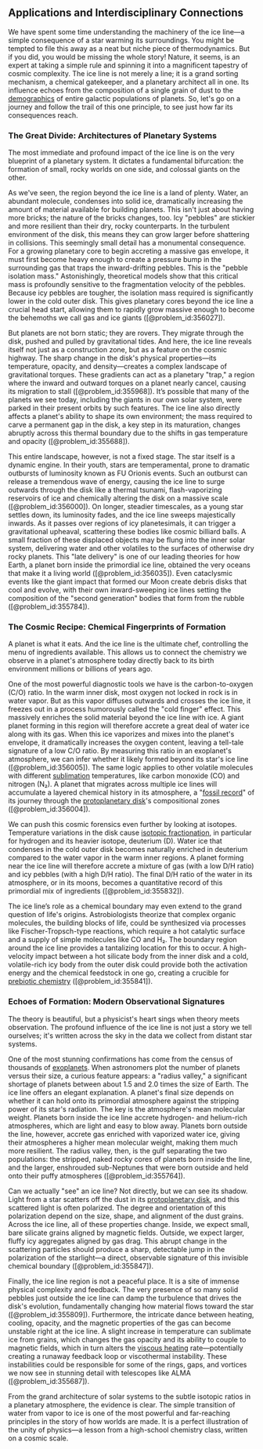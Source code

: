 ## Applications and Interdisciplinary Connections

We have spent some time understanding the machinery of the ice line—a simple consequence of a star warming its surroundings. You might be tempted to file this away as a neat but niche piece of thermodynamics. But if you did, you would be missing the whole story! Nature, it seems, is an expert at taking a simple rule and spinning it into a magnificent tapestry of cosmic complexity. The ice line is not merely a line; it is a grand sorting mechanism, a chemical gatekeeper, and a planetary architect all in one. Its influence echoes from the composition of a single grain of dust to the [demographics](@article_id:139108) of entire galactic populations of planets. So, let's go on a journey and follow the trail of this one principle, to see just how far its consequences reach.

### The Great Divide: Architectures of Planetary Systems

The most immediate and profound impact of the ice line is on the very blueprint of a planetary system. It dictates a fundamental bifurcation: the formation of small, rocky worlds on one side, and colossal giants on the other.

As we've seen, the region beyond the ice line is a land of plenty. Water, an abundant molecule, condenses into solid ice, dramatically increasing the amount of material available for building planets. This isn't just about having more bricks; the nature of the bricks changes, too. Icy "pebbles" are stickier and more resilient than their dry, rocky counterparts. In the turbulent environment of the disk, this means they can grow larger before shattering in collisions. This seemingly small detail has a monumental consequence. For a growing planetary core to begin accreting a massive gas envelope, it must first become heavy enough to create a pressure bump in the surrounding gas that traps the inward-drifting pebbles. This is the "pebble isolation mass." Astonishingly, theoretical models show that this critical mass is profoundly sensitive to the fragmentation velocity of the pebbles. Because icy pebbles are tougher, the isolation mass required is significantly lower in the cold outer disk. This gives planetary cores beyond the ice line a crucial head start, allowing them to rapidly grow massive enough to become the behemoths we call gas and ice giants ([@problem_id:356027]).

But planets are not born static; they are rovers. They migrate through the disk, pushed and pulled by gravitational tides. And here, the ice line reveals itself not just as a construction zone, but as a feature on the cosmic highway. The sharp change in the disk's physical properties—its temperature, opacity, and density—creates a complex landscape of gravitational torques. These gradients can act as a planetary "trap," a region where the inward and outward torques on a planet nearly cancel, causing its migration to stall ([@problem_id:355968]). It’s possible that many of the planets we see today, including the giants in our own solar system, were parked in their present orbits by such features. The ice line also directly affects a planet's ability to shape its own environment; the mass required to carve a permanent gap in the disk, a key step in its maturation, changes abruptly across this thermal boundary due to the shifts in gas temperature and opacity ([@problem_id:355688]).

This entire landscape, however, is not a fixed stage. The star itself is a dynamic engine. In their youth, stars are temperamental, prone to dramatic outbursts of luminosity known as FU Orionis events. Such an outburst can release a tremendous wave of energy, causing the ice line to surge outwards through the disk like a thermal tsunami, flash-vaporizing reservoirs of ice and chemically altering the disk on a massive scale ([@problem_id:356000]). On longer, steadier timescales, as a young star settles down, its luminosity fades, and the ice line sweeps majestically inwards. As it passes over regions of icy planetesimals, it can trigger a gravitational upheaval, scattering these bodies like cosmic billiard balls. A small fraction of these displaced objects may be flung into the inner solar system, delivering water and other volatiles to the surfaces of otherwise dry rocky planets. This "late delivery" is one of our leading theories for how Earth, a planet born inside the primordial ice line, obtained the very oceans that make it a living world ([@problem_id:356035]). Even cataclysmic events like the giant impact that formed our Moon create debris disks that cool and evolve, with their own inward-sweeping ice lines setting the composition of the "second generation" bodies that form from the rubble ([@problem_id:355784]).

### The Cosmic Recipe: Chemical Fingerprints of Formation

A planet is what it eats. And the ice line is the ultimate chef, controlling the menu of ingredients available. This allows us to connect the chemistry we observe in a planet's atmosphere today directly back to its birth environment millions or billions of years ago.

One of the most powerful diagnostic tools we have is the carbon-to-oxygen (C/O) ratio. In the warm inner disk, most oxygen not locked in rock is in water vapor. But as this vapor diffuses outwards and crosses the ice line, it freezes out in a process humorously called the "cold finger" effect. This massively enriches the solid material beyond the ice line with ice. A giant planet forming in this region will therefore accrete a great deal of water ice along with its gas. When this ice vaporizes and mixes into the planet's envelope, it dramatically increases the oxygen content, leaving a tell-tale signature of a low C/O ratio. By measuring this ratio in an exoplanet's atmosphere, we can infer whether it likely formed beyond its star's ice line ([@problem_id:356005]). The same logic applies to other volatile molecules with different [sublimation](@article_id:138512) temperatures, like carbon monoxide (CO) and nitrogen (N₂). A planet that migrates across multiple ice lines will accumulate a layered chemical history in its atmosphere, a "[fossil record](@article_id:136199)" of its journey through the [protoplanetary disk](@article_id:157566)'s compositional zones ([@problem_id:356004]).

We can push this cosmic forensics even further by looking at isotopes. Temperature variations in the disk cause [isotopic fractionation](@article_id:155952), in particular for hydrogen and its heavier isotope, deuterium (D). Water ice that condenses in the cold outer disk becomes naturally enriched in deuterium compared to the water vapor in the warm inner regions. A planet forming near the ice line will therefore accrete a mixture of gas (with a low D/H ratio) and icy pebbles (with a high D/H ratio). The final D/H ratio of the water in its atmosphere, or in its moons, becomes a quantitative record of this primordial mix of ingredients ([@problem_id:355832]).

The ice line’s role as a chemical boundary may even extend to the grand question of life's origins. Astrobiologists theorize that complex organic molecules, the building blocks of life, could be synthesized via processes like Fischer-Tropsch-type reactions, which require a hot catalytic surface and a supply of simple molecules like CO and H₂. The boundary region around the ice line provides a tantalizing location for this to occur. A high-velocity impact between a hot silicate body from the inner disk and a cold, volatile-rich icy body from the outer disk could provide both the activation energy and the chemical feedstock in one go, creating a crucible for [prebiotic chemistry](@article_id:153553) ([@problem_id:355841]).

### Echoes of Formation: Modern Observational Signatures

The theory is beautiful, but a physicist's heart sings when theory meets observation. The profound influence of the ice line is not just a story we tell ourselves; it's written across the sky in the data we collect from distant star systems.

One of the most stunning confirmations has come from the census of thousands of [exoplanets](@article_id:182540). When astronomers plot the number of planets versus their size, a curious feature appears: a "radius valley," a significant shortage of planets between about 1.5 and 2.0 times the size of Earth. The ice line offers an elegant explanation. A planet's final size depends on whether it can hold onto its primordial atmosphere against the stripping power of its star's radiation. The key is the atmosphere's mean molecular weight. Planets born inside the ice line accrete hydrogen- and helium-rich atmospheres, which are light and easy to blow away. Planets born outside the line, however, accrete gas enriched with vaporized water ice, giving their atmospheres a higher mean molecular weight, making them much more resilient. The radius valley, then, is the gulf separating the two populations: the stripped, naked rocky cores of planets born inside the line, and the larger, enshrouded sub-Neptunes that were born outside and held onto their puffy atmospheres ([@problem_id:355764]).

Can we actually "see" an ice line? Not directly, but we can see its shadow. Light from a star scatters off the dust in its [protoplanetary disk](@article_id:157566), and this scattered light is often polarized. The degree and orientation of this polarization depend on the size, shape, and alignment of the dust grains. Across the ice line, all of these properties change. Inside, we expect small, bare silicate grains aligned by magnetic fields. Outside, we expect larger, fluffy icy aggregates aligned by gas drag. This abrupt change in the scattering particles should produce a sharp, detectable jump in the polarization of the starlight—a direct, observable signature of this invisible chemical boundary ([@problem_id:355847]).

Finally, the ice line region is not a peaceful place. It is a site of immense physical complexity and feedback. The very presence of so many solid pebbles just outside the ice line can damp the turbulence that drives the disk's evolution, fundamentally changing how material flows toward the star ([@problem_id:355809]). Furthermore, the intricate dance between heating, cooling, opacity, and the magnetic properties of the gas can become unstable right at the ice line. A slight increase in temperature can sublimate ice from grains, which changes the gas opacity and its ability to couple to magnetic fields, which in turn alters the [viscous heating](@article_id:161152) rate—potentially creating a runaway feedback loop or viscothermal instability. These instabilities could be responsible for some of the rings, gaps, and vortices we now see in stunning detail with telescopes like ALMA ([@problem_id:355687]).

From the grand architecture of solar systems to the subtle isotopic ratios in a planetary atmosphere, the evidence is clear. The simple transition of water from vapor to ice is one of the most powerful and far-reaching principles in the story of how worlds are made. It is a perfect illustration of the unity of physics—a lesson from a high-school chemistry class, written on a cosmic scale.